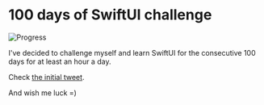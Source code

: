 # 100 days of SwiftUI challenge

![Progress](https://progress-bar.dev/76/?title=87h%2001m%20)


I've decided to challenge myself and learn SwiftUI for the consecutive 100 days for at least an hour a day.

Check [the initial tweet](https://twitter.com/ck3g/status/1188362654324318208).

And wish me luck =)

